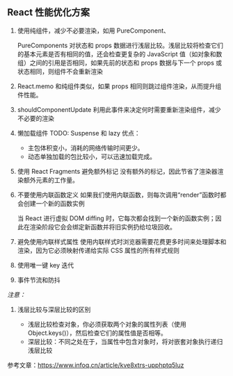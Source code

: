 ## React 性能优化方案

1. 使用纯组件，减少不必要渲染，如用 PureComponent、

   PureComponents 对状态和 props 数据进行浅层比较。浅层比较将检查它们的基本元素是否有相同的值，还会检查更复杂的 JavaScript 值（如对象和数组）之间的引用是否相同，如果先前的状态和 props 数据与下一个 props 或状态相同，则组件不会重新渲染

2. React.memo
   和纯组件类似，如果 props 相同则跳过组件渲染，从而提升组件性能。

3. shouldComponentUpdate
   利用此事件来决定何时需要重新渲染组件，减少不必要的渲染

4. 懒加载组件
   TODO:
   Suspense 和 lazy
   优点：

   - 主包体积变小，消耗的网络传输时间更少。
   - 动态单独加载的包比较小，可以迅速加载完成。

5. 使用 React Fragments 避免额外标记
   没有额外的标记，因此节省了渲染器渲染额外元素的工作量。

6. 不要使用内联函数定义
   如果我们使用内联函数，则每次调用“render”函数时都会创建一个新的函数实例

   当 React 进行虚拟 DOM diffing 时，它每次都会找到一个新的函数实例；因此在渲染阶段它会会绑定新函数并将旧实例扔给垃圾回收。

7. 避免使用内联样式属性
   使用内联样式时浏览器需要花费更多时间来处理脚本和渲染，因为它必须映射传递给实际 CSS 属性的所有样式规则

8. 使用唯一键 key 迭代

9. 事件节流和防抖

_注意：_

1. 浅层比较与深层比较的区别

   - 浅层比较检查对象，你必须获取两个对象的属性列表（使用 Object.keys()），然后检查它们的属性值是否相等。
   - 深层比较：不同之处在于，当属性中包含对象时，将对嵌套对象执行递归浅层比较

参考文章：https://www.infoq.cn/article/kve8xtrs-upphptq5luz
